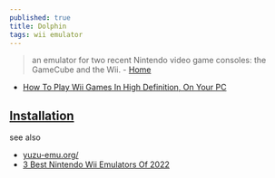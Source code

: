 ```yaml
---
published: true
title: Dolphin
tags: wii emulator
---
```

> an emulator for two recent Nintendo video game consoles: the GameCube and the Wii. - [Home](https://dolphin-emu.org/)

- [How To Play Wii Games In High Definition, On Your PC](https://www.kotaku.com.au/2017/01/how-to-play-wii-games-in-high-definition-on-your-pc-2/)

## [Installation](https://wiki.dolphin-emu.org/index.php?title=Installing_Dolphin#Ubuntu)

see also
- [yuzu-emu.org/](https://yuzu-emu.org/)
- [3 Best Nintendo Wii Emulators Of 2022](https://retrododo.com/best-nintendo-wii-emulators/)